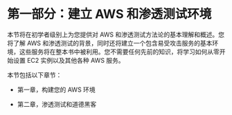 # 第一部分：建立 AWS 和渗透测试环境

本节将在初学者级别上为您提供对 AWS 和渗透测试方法论的基本理解和概述。您将了解 AWS 和渗透测试的背景，同时还将建立一个包含易受攻击服务的基本环境，这些服务将在整本书中被利用。您不需要任何先前的知识，将学习如何从零开始设置 EC2 实例以及其他各种 AWS 服务。

本节包括以下章节：

+   第一章，构建您的 AWS 环境

+   第二章，渗透测试和道德黑客
